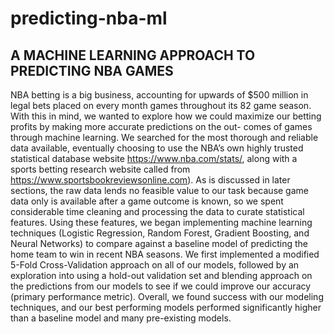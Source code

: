# predicting-nba-ml

## A MACHINE LEARNING APPROACH TO PREDICTING NBA GAMES
NBA betting is a big business, accounting for upwards of $500 million in legal bets placed on every month games throughout its 82 game season. With this in mind, we wanted to explore how we could maximize our betting profits by making more accurate predictions on the out- comes of games through machine learning. We searched for the most thorough and reliable data available, eventually choosing to use the NBA’s own highly trusted statistical database website https://www.nba.com/stats/, along with a sports betting research website called from https://www.sportsbookreviewsonline.com). As is discussed in later sections, the raw data lends no feasible value to our task because game data only is available after a game outcome is known, so we spent considerable time cleaning and processing the data to curate statistical features. Using these features, we began implementing machine learning techniques (Logistic Regression, Random Forest, Gradient Boosting, and Neural Networks) to compare against a baseline model of predicting the home team to win in recent NBA seasons. We first implemented a modified 5-Fold Cross-Validation approach on all of our models, followed by an exploration into using a hold-out validation set and blending approach on the predictions from our models to see if we could improve our accuracy (primary performance metric). Overall, we found success with our modeling techniques, and our best performing models performed significantly higher than a baseline model and many pre-existing models.
